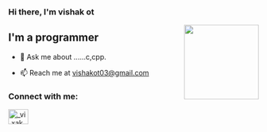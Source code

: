 ### Hi there, I'm vishak ot

<img align='right' src='https://github.com/Rishit-dagli/Rishit-dagli/blob/master/images/octocat-anime.gif' width='150"'>

## I'm a programmer

- 💬 Ask me about ......c,cpp.

- 📫 Reach me at vishakot03@gmail.com

### Connect with me:

<a href="https://instagram.com/_vi.xak_ot_" target="blank"><img align="center" src="https://raw.githubusercontent.com/rahuldkjain/github-profile-readme-generator/master/src/images/icons/Social/instagram.svg" alt="_vi.xak_ot_" height="30" width="40" /></a>
